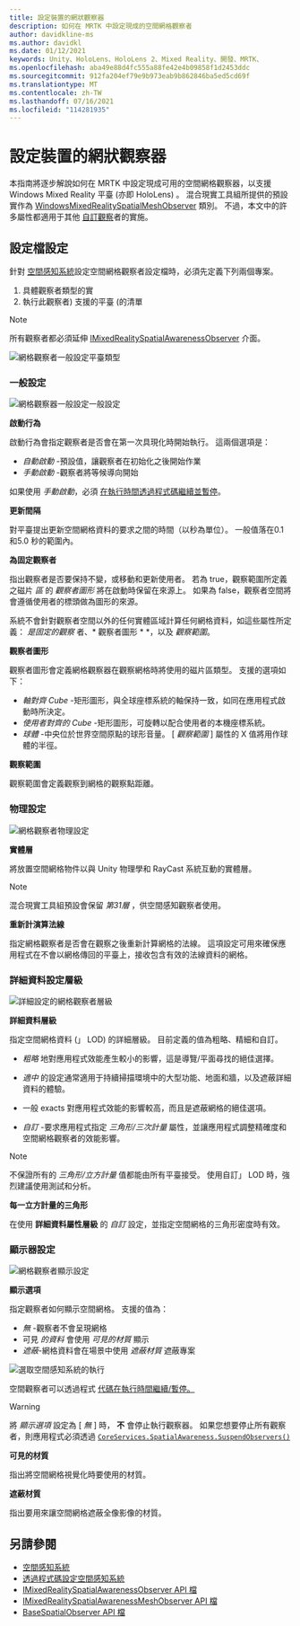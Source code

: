 ```yaml
---
title: 設定裝置的網狀觀察器
description: 如何在 MRTK 中設定現成的空間網格觀察者
author: davidkline-ms
ms.author: davidkl
ms.date: 01/12/2021
keywords: Unity、HoloLens、HoloLens 2、Mixed Reality、開發、MRTK、
ms.openlocfilehash: aba49e88d4fc555a88fe42e4b09858f1d2453ddc
ms.sourcegitcommit: 912fa204ef79e9b973eab9b862846ba5ed5cd69f
ms.translationtype: MT
ms.contentlocale: zh-TW
ms.lasthandoff: 07/16/2021
ms.locfileid: "114281935"
---
```

# <a name="configuring-mesh-observers-for-device"></a>設定裝置的網狀觀察器

本指南將逐步解說如何在 MRTK 中設定現成可用的空間網格觀察器，以支援 Windows Mixed Reality 平臺 (亦即 HoloLens) 。 混合現實工具組所提供的預設實作為 [WindowsMixedRealitySpatialMeshObserver](xref:Microsoft.MixedReality.Toolkit.WindowsMixedReality.SpatialAwareness.WindowsMixedRealitySpatialMeshObserver) 類別。 不過，本文中的許多屬性都適用于其他 [自訂觀察](create-data-provider.md)者的實施。

## <a name="profile-settings"></a>設定檔設定

針對 [空間感知系統](spatial-awareness-getting-started.md)設定空間網格觀察者設定檔時，必須先定義下列兩個專案。

1. 具體觀察者類型的實
1. 執行此觀察者) 支援的平臺 (的清單

> [!NOTE]
> 所有觀察者都必須延伸 [IMixedRealitySpatialAwarenessObserver](xref:Microsoft.MixedReality.Toolkit.SpatialAwareness.IMixedRealitySpatialAwarenessObserver) 介面。

![網格觀察者一般設定平臺類型](../images/spatial-awareness/SpatialAwarenessMeshObserverProfile_TypesPlatforms.png)

### <a name="general-settings"></a>一般設定

![網格觀察器一般設定一般設定](../images/spatial-awareness/MeshObserverGeneralSettings.png)

**啟動行為**

啟動行為會指定觀察者是否會在第一次具現化時開始執行。 這兩個選項是：

* *自動啟動* -預設值，讓觀察者在初始化之後開始作業
* *手動啟動* -觀察者將等候導向開始

如果使用 *手動啟動*，必須 [在執行時間透過程式碼繼續並暫停](usage-guide.md#starting-and-stopping-mesh-observation)。

**更新間隔**

對平臺提出更新空間網格資料的要求之間的時間（以秒為單位）。 一般值落在0.1 和5.0 秒的範圍內。

**為固定觀察者**

指出觀察者是否要保持不變，或移動和更新使用者。 若為 true，觀察範圍所定義之磁片 *區* 的 *觀察者圖形* 將在啟動時保留在來源上。 如果為 false，觀察者空間將會遵循使用者的標頭做為圖形的來源。

系統不會針對觀察者空間以外的任何實體區域計算任何網格資料，如這些屬性所定義： *是固定的觀察* 者、* 觀察者圖形 * *，以及 *觀察範圍*。

**觀察者圖形**

觀察者圖形會定義網格觀察器在觀察網格時將使用的磁片區類型。 支援的選項如下：

* *軸對齊 Cube* -矩形圖形，與全球座標系統的軸保持一致，如同在應用程式啟動時所決定。
* *使用者對齊的 Cube* -矩形圖形，可旋轉以配合使用者的本機座標系統。
* *球體* -中央位於世界空間原點的球形音量。 [ *觀察範圍* ] 屬性的 X 值將用作球體的半徑。

**觀察範圍**

觀察範圍會定義觀察到網格的觀察點距離。

### <a name="physics-settings"></a>物理設定

![網格觀察者物理設定](../images/spatial-awareness/MeshObserverPhysicsSettings.png)

**實體層**

將放置空間網格物件以與 Unity 物理學和 RayCast 系統互動的實體層。

> [!NOTE]
> 混合現實工具組預設會保留 *第31層* ，供空間感知觀察者使用。

**重新計演算法線**

指定網格觀察者是否會在觀察之後重新計算網格的法線。 這項設定可用來確保應用程式在不會以網格傳回的平臺上，接收包含有效的法線資料的網格。

### <a name="level-of-detail-settings"></a>詳細資料設定層級

![詳細設定的網格觀察者層級](../images/spatial-awareness/MeshObserverLevelOfDetailSettings.png)

**詳細資料層級**

指定空間網格資料 (」 LOD) 的詳細層級。 目前定義的值為粗略、精細和自訂。

* *粗略* 地對應用程式效能產生較小的影響，這是導覽/平面尋找的絕佳選擇。

* *適中* 的設定通常適用于持續掃描環境中的大型功能、地面和牆，以及遮蔽詳細資料的體驗。

* 一般 exacts 對應用程式效能的影響較高，而且是遮蔽網格的絕佳選項。

* *自訂* -要求應用程式指定 *三角形/三次計量* 屬性，並讓應用程式調整精確度和空間網格觀察者的效能影響。

> [!NOTE]
> 不保證所有的 *三角形/立方計量* 值都能由所有平臺接受。 使用自訂」 LOD 時，強烈建議使用測試和分析。

**每一立方計量的三角形**

在使用 **詳細資料屬性層級** 的 *自訂* 設定，並指定空間網格的三角形密度時有效。

### <a name="display-settings"></a>顯示器設定

![網格觀察者顯示設定](../images/spatial-awareness/MeshObserverDisplaySettings.png)

**顯示選項**

指定觀察者如何顯示空間網格。 支援的值為：

* *無* -觀察者不會呈現網格
* 可見 *的資料* 會使用 *可見的材質* 顯示
* *遮蔽*-網格資料會在場景中使用 *遮蔽材質* 遮蔽專案

![選取空間感知系統的執行](../images/spatial-awareness/MRTK_SpatialAwareness_DisplayOptions.jpg)

空間觀察者可以透過程式 [代碼在執行時間繼續/暫停。](usage-guide.md#starting-and-stopping-mesh-observation)

> [!WARNING]
> 將 *顯示選項* 設定為 [ *無* ] 時， **不** 會停止執行觀察器。 如果您想要停止所有觀察者，則應用程式必須透過 [`CoreServices.SpatialAwareness.SuspendObservers()`](xref:Microsoft.MixedReality.Toolkit.SpatialAwareness.IMixedRealitySpatialAwarenessSystem.SuspendObservers)

**可見的材質**

指出將空間網格視覺化時要使用的材質。

**遮蔽材質**

指出要用來讓空間網格遮蔽全像影像的材質。

## <a name="see-also"></a>另請參閱

* [空間感知系統](spatial-awareness-getting-started.md)
* [透過程式碼設定空間感知系統](usage-guide.md)
* [IMixedRealitySpatialAwarenessObserver API 檔](xref:Microsoft.MixedReality.Toolkit.SpatialAwareness.IMixedRealitySpatialAwarenessObserver)
* [IMixedRealitySpatialAwarenessMeshObserver API 檔](xref:Microsoft.MixedReality.Toolkit.SpatialAwareness.IMixedRealitySpatialAwarenessMeshObserver)
* [BaseSpatialObserver API 檔](xref:Microsoft.MixedReality.Toolkit.SpatialAwareness.BaseSpatialObserver)
